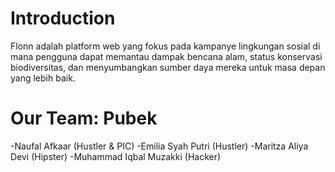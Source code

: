 # Introduction

Flonn adalah platform web yang fokus pada kampanye lingkungan sosial di mana pengguna dapat memantau dampak bencana alam, status konservasi biodiversitas, dan menyumbangkan sumber daya mereka untuk masa depan yang lebih baik.

# Our Team: Pubek

-Naufal Afkaar (Hustler & PIC)
-Emilia Syah Putri (Hustler)
-Maritza Aliya Devi (Hipster)
-Muhammad Iqbal Muzakki (Hacker)